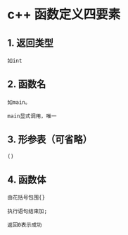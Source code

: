 # c++ 函数定义四要素

## 1. 返回类型

    如int

## 2. 函数名

    如main。

    main显式调用，唯一

## 3. 形参表（可省略）

    ()

## 4. 函数体

    由花括号包围{}

    执行语句结束加;

    返回0表示成功
